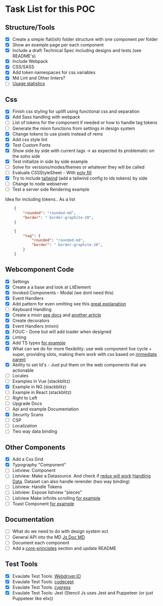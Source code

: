 # Task List for this POC

## Structure/Tools

- [x] Create a simple flat(ish) folder structure with one component per folder
- [x] Show an example page per each component
- [x] Include a draft Technical Spec including designs and tests (see README's)
- [x] Include Webpack
- [x] CSS/SASS
- [x] Add token namespaces for css variables
- [x] Md Lint and Other linters?
- [ ] [Usage statistics](https://github.com/vaadin/vaadin-usage-statistics)

## Css

- [x] Finish css styling for uplift using functional css and separation
- [x] Add Sass handling with webpack
- [ ] List of tokens for the component if needed or how to handle tag tokens
- [ ] Generate the mixin functions from settings in design system
- [x] Change tokens to  use pixels instead of rems
- [x] Add css style lint
- [x] Test Custom Fonts
- [x] Show side by side with current tags -> as expected its problematic on the soho side
- [x] Test initialize in side by side example
- [ ] Solve for versions/modes/themes or whatever they will be called
- [ ] Evaluate CSSStyleSheet  - With [poly fill](https://github.com/Polymer/lit-element/blob/master/src/lib/css-tag.ts)
- [x] Try to include [tailwind](https://tailwindcss.com) (add a tailwind config to ids tokens) by side
- [ ] Change to node webserver
- [ ] Test a server side Rendering example

Idea for including tokens.. As a list

```json
    {
        "rounded": "rounded-md",
        "border": " border-graphite-20",
    }
```

```json for component structure
    {
        "tag": {
            "rounded": "rounded-md",
            "border": " border-graphite-20",
        }
    }
```

## Webcomponent Code
- [x] Settings
- [x] Create a a base and look at LitElement
- [x] Invoked Components - Modal (we dont need this)
- [x] Event Handlers
- [x] Add pattern for even omitting see this [great explanation](https://github.com/millermedeiros/js-signals/wiki/Comparison-between-different-Observer-Pattern-implementations)
- [ ] Keyboard Handling
- [x] Create a mixin [see docs](https://javascript.info/mixins) and [another article](https://medium.com/javascript-scene/functional-mixins-composing-software-ffb66d5e731c)
- [x] Create decorators
- [x] Event Handlers (mixin)
- [x] FOUC - Done but will add loader when designed
- [x] Linting
- [x] Add TS types [for example](https://github.com/elix/elix/tree/13.0.0/src/base)
- [x] What can we do for more flexibility: use web component live cycle + super, providing slots, making them work with css based on [immediate parent](https://github.com/webcomponents/gold-standard/wiki#styling)
- [x] Ability to set Id's - Just put them on the web components that are actionable
- [ ] Locales
- [ ] Examples in Vue (stackblitz)
- [x] Example in NG (stackblitz)
- [ ] Example in React (stackblitz)
- [ ] Right to Left
- [ ] Upgrade Docs
- [ ] Api and example Documentation
- [x] Security Scans
- [ ] CSP
- [ ] Localization
- [ ] Two way data binding

## Other Components
- [x] Add a Css Grid
- [x] Typography "Component"
- [ ] Listview: Component
- [ ] Listview: Make a Datasource. And check if [redux will work](https://react-redux.js.org/introduction/basic-tutorial) [Handling Data](https://itnext.io/handling-data-with-web-components-9e7e4a452e6e). Dataset can also handle rerender (two way binding)
- [ ] Listview: Handle Tokens
- [ ] Listview: Expose listview "pieces"
- [ ] Listview Make infinite scrolling [for example](https://developers.google.com/web/updates/2016/07/infinite-scroller)
- [ ] Toast Component [for example](https://github.com/elix/elix/blob/13.0.0/src/base/Toast.js)

## Documentation
- [ ] What do we need to do with design system ect
- [ ] General API into the MD [Js Doc MD](https://github.com/jaydenseric/jsdoc-md)
- [ ] Document each component
- [ ] Add a [core-principles](https://github.com/elix/elix#core-principles) section and update README

## Test Tools
- [x] Evaulate Test Tools: [Webdriver.IO](https://webdriver.io/)
- [x] Evaulate Test Tools: [codecept](https://codecept.io/)
- [x] Evaulate Test Tools: [cypress](https://docs.cypress.io/)
- [x] Evaulate Test Tools: Jest (Stencil Js uses Jest and Puppeteer (or just Puppeteer like elix))
